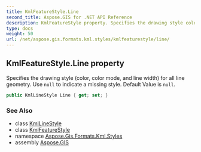 ```yaml
---
title: KmlFeatureStyle.Line
second_title: Aspose.GIS for .NET API Reference
description: KmlFeatureStyle property. Specifies the drawing style color color mode and line width for all line geometry. Use null to indicate a missing style. Default Value is null
type: docs
weight: 50
url: /net/aspose.gis.formats.kml.styles/kmlfeaturestyle/line/
---
```

## KmlFeatureStyle.Line property

Specifies the drawing style (color, color mode, and line width) for all line geometry. Use `null` to indicate a missing style. Default Value is `null`.

```csharp
public KmlLineStyle Line { get; set; }
```

### See Also

* class [KmlLineStyle](../../kmllinestyle/)
* class [KmlFeatureStyle](../)
* namespace [Aspose.Gis.Formats.Kml.Styles](../../kmlfeaturestyle/)
* assembly [Aspose.GIS](../../../)


